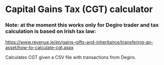 # Capital Gains Tax (CGT) calculator
### Note: at the moment this works only for Degiro trader and tax calculation is based on Irish tax law:
https://www.revenue.ie/en/gains-gifts-and-inheritance/transfering-an-asset/how-to-calculate-cgt.aspx

Calculates CGT given a CSV file with transactions from Degiro.
